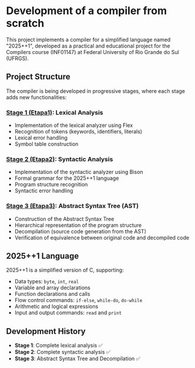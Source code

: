 # Development of a compiler from scratch

This project implements a compiler for a simplified language named "2025++1", developed as a practical and educational project for the Compilers course (INF01147) at Federal University of Rio Grande do Sul (UFRGS).

## Project Structure

The compiler is being developed in progressive stages, where each stage adds new functionalities:

### [Stage 1 (Etapa1)](./Etapa1): Lexical Analysis

- Implementation of the lexical analyzer using Flex
- Recognition of tokens (keywords, identifiers, literals)
- Lexical error handling
- Symbol table construction

### [Stage 2 (Etapa2)](./Etapa2): Syntactic Analysis

- Implementation of the syntactic analyzer using Bison
- Formal grammar for the 2025++1 language
- Program structure recognition
- Syntactic error handling

### [Stage 3 (Etapa3)](./Etapa3): Abstract Syntax Tree (AST)

- Construction of the Abstract Syntax Tree
- Hierarchical representation of the program structure
- Decompilation (source code generation from the AST)
- Verification of equivalence between original code and decompiled code

## 2025++1 Language

2025++1 is a simplified version of C, supporting:

- Data types: `byte`, `int`, `real`
- Variable and array declarations
- Function declarations and calls
- Flow control commands: `if-else`, `while-do`, `do-while`
- Arithmetic and logical expressions
- Input and output commands: `read` and `print`

## Development History

- **Stage 1**: Complete lexical analysis ✅
- **Stage 2**: Complete syntactic analysis ✅
- **Stage 3**: Abstract Syntax Tree and Decompilation ✅
